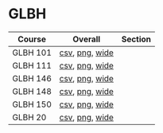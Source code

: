 # GLBH

| Course | Overall | Section |
| ------ | ------- | ------- |
| GLBH 101 | [csv](https://github.com/UCSD-Historical-Enrollment-Data/2024Summer1/blob/main/overall/GLBH%20101.csv), [png](https://raw.githubusercontent.com/UCSD-Historical-Enrollment-Data/2024Summer1/main/plot_overall/GLBH%20101.png), [wide](https://raw.githubusercontent.com/UCSD-Historical-Enrollment-Data/2024Summer1/main/plot_overall_wide/GLBH%20101.png) |  |
| GLBH 111 | [csv](https://github.com/UCSD-Historical-Enrollment-Data/2024Summer1/blob/main/overall/GLBH%20111.csv), [png](https://raw.githubusercontent.com/UCSD-Historical-Enrollment-Data/2024Summer1/main/plot_overall/GLBH%20111.png), [wide](https://raw.githubusercontent.com/UCSD-Historical-Enrollment-Data/2024Summer1/main/plot_overall_wide/GLBH%20111.png) |  |
| GLBH 146 | [csv](https://github.com/UCSD-Historical-Enrollment-Data/2024Summer1/blob/main/overall/GLBH%20146.csv), [png](https://raw.githubusercontent.com/UCSD-Historical-Enrollment-Data/2024Summer1/main/plot_overall/GLBH%20146.png), [wide](https://raw.githubusercontent.com/UCSD-Historical-Enrollment-Data/2024Summer1/main/plot_overall_wide/GLBH%20146.png) |  |
| GLBH 148 | [csv](https://github.com/UCSD-Historical-Enrollment-Data/2024Summer1/blob/main/overall/GLBH%20148.csv), [png](https://raw.githubusercontent.com/UCSD-Historical-Enrollment-Data/2024Summer1/main/plot_overall/GLBH%20148.png), [wide](https://raw.githubusercontent.com/UCSD-Historical-Enrollment-Data/2024Summer1/main/plot_overall_wide/GLBH%20148.png) |  |
| GLBH 150 | [csv](https://github.com/UCSD-Historical-Enrollment-Data/2024Summer1/blob/main/overall/GLBH%20150.csv), [png](https://raw.githubusercontent.com/UCSD-Historical-Enrollment-Data/2024Summer1/main/plot_overall/GLBH%20150.png), [wide](https://raw.githubusercontent.com/UCSD-Historical-Enrollment-Data/2024Summer1/main/plot_overall_wide/GLBH%20150.png) |  |
| GLBH 20 | [csv](https://github.com/UCSD-Historical-Enrollment-Data/2024Summer1/blob/main/overall/GLBH%2020.csv), [png](https://raw.githubusercontent.com/UCSD-Historical-Enrollment-Data/2024Summer1/main/plot_overall/GLBH%2020.png), [wide](https://raw.githubusercontent.com/UCSD-Historical-Enrollment-Data/2024Summer1/main/plot_overall_wide/GLBH%2020.png) |  |
